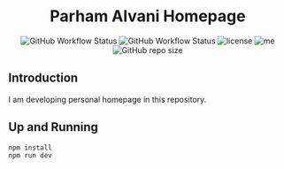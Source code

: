 <h1 align="center"> Parham Alvani Homepage </h1>

<p align="center">
    <img alt="GitHub Workflow Status" src="https://img.shields.io/github/actions/workflow/status/1995parham/1995parham.github.io/build.yaml?label=build&logo=github&style=for-the-badge&branch=main" />
    <img alt="GitHub Workflow Status" src="https://img.shields.io/github/actions/workflow/status/1995parham/1995parham.github.io/lint.yaml?label=lint&logo=github&style=for-the-badge&branch=main" />
    <img alt="license" src="https://img.shields.io/github/license/1995parham/1995parham.github.io.svg?style=for-the-badge" />
    <img alt="me" src="https://img.shields.io/badge/me-parham-orange.svg?style=for-the-badge">
    <img alt="GitHub repo size" src="https://img.shields.io/github/repo-size/1995parham/1995parham.github.io?style=for-the-badge" />
</p>

## Introduction

I am developing personal homepage in this repository.

## Up and Running

```bash
npm install
npm run dev
```
